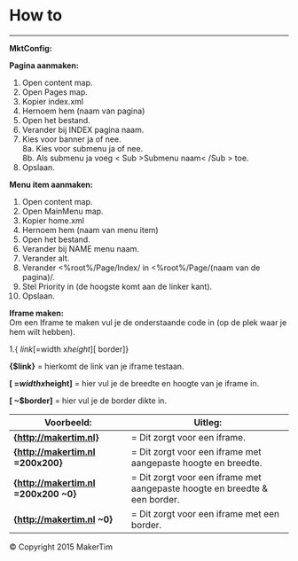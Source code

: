 # How to
---
**MktConfig:**


**Pagina aanmaken:**  
1. Open content map.  
2. Open Pages map.  
3. Kopier index.xml
4. Hernoem hem (naam van pagina)  
5. Open het bestand.  
6. Verander bij INDEX pagina naam.   
7. Kies voor banner ja of nee.  
8a. Kies voor submenu ja of nee.  
8b. Als submenu ja voeg < Sub >Submenu naam< /Sub > toe.  
9. Opslaan.  

**Menu item aanmaken:**  
1. Open content map.  
2. Open MainMenu map.  
3. Kopier home.xml
4. Hernoem hem (naam van menu item)  
5. Open het bestand.  
6. Verander bij NAME menu naam.  
7. Verander alt.   
8. Verander <%root%/Page/Index/ in <%root%/Page/(naam van de pagina)/.  
9. Stel Priority in (de hoogste komt aan de linker kant).  
10. Opslaan.

**Iframe maken:**  
Om een Iframe te maken vul je de onderstaande code in (op de plek waar je hem wilt hebben).    

1.{ $link[ =$width x$height][ ~$border]}

**{$link}** 				= hierkomt de link van je iframe testaan.  

**[ =$width x$height]**  	= hier vul je de breedte en hoogte van je iframe in.  

**[ ~$border]** 			= hier vul je de border dikte in.  


|**Voorbeeld:**  					   | **Uitleg:**  																|
|--------------------------------------|----------------------------------------------------------------------------|
| **{http://makertim.nl}**             | = Dit zorgt voor een iframe.                                               |
| **{http://makertim.nl =200x200}**    | = Dit zorgt voor een iframe met aangepaste hoogte en breedte.              |
| **{http://makertim.nl =200x200 ~0}** | = Dit zorgt voor een iframe met aangepaste hoogte en breedte & een border. |
| **{http://makertim.nl ~0}**          | = Dit zorgt voor een iframe met  een border.                               |                            
 
© Copyright 2015 MakerTim